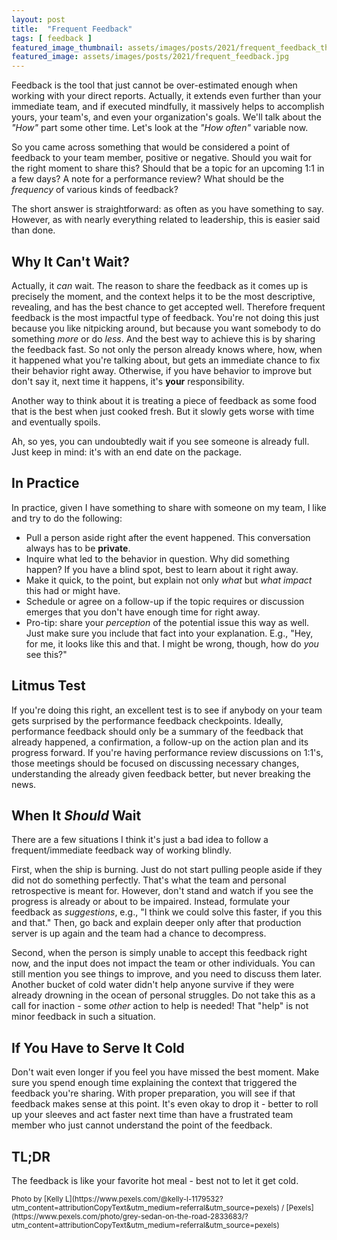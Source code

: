```yaml
---
layout: post
title:  "Frequent Feedback"
tags: [ feedback ]
featured_image_thumbnail: assets/images/posts/2021/frequent_feedback_thumbnail.jpg 
featured_image: assets/images/posts/2021/frequent_feedback.jpg
---
```


Feedback is the tool that just cannot be over-estimated enough when working with your direct reports. Actually, it extends even further than your immediate team, and if executed mindfully, it massively helps to accomplish yours, your team's, and even your organization's goals. We'll talk about the _"How"_ part some other time. Let's look at the _"How often"_ variable now.

<!--more-->

So you came across something that would be considered a point of feedback to your team member, positive or negative. Should you wait for the right moment to share this? Should that be a topic for an upcoming 1:1 in a few days? A note for a performance review? What should be the _frequency_ of various kinds of feedback?

The short answer is straightforward: as often as you have something to say. However, as with nearly everything related to leadership, this is easier said than done.

## Why It Can't Wait?

Actually, it _can_ wait. The reason to share the feedback as it comes up is precisely the moment, and the context helps it to be the most descriptive, revealing, and has the best chance to get accepted well. Therefore frequent feedback is the most impactful type of feedback. You're not doing this just because you like nitpicking around, but because you want somebody to do something _more_ or do _less_. And the best way to achieve this is by sharing the feedback fast. So not only the person already knows where, how, when it happened what you're talking about, but gets an immediate chance to fix their behavior right away. Otherwise, if you have behavior to improve but don't say it, next time it happens, it's **your** responsibility.

Another way to think about it is treating a piece of feedback as some food that is the best when just cooked fresh. But it slowly gets worse with time and eventually spoils.

Ah, so yes, you can undoubtedly wait if you see someone is already full. Just keep in mind: it's with an end date on the package.

## In Practice

In practice, given I have something to share with someone on my team, I like and try to do the following:

* Pull a person aside right after the event happened. This conversation always has to be **private**.
* Inquire what led to the behavior in question. Why did something happen? If you have a blind spot, best to learn about it right away.
* Make it quick, to the point, but explain not only _what_ but _what impact_ this had or might have.
* Schedule or agree on a follow-up if the topic requires or discussion emerges that you don't have enough time for right away.
* Pro-tip: share your _perception_ of the potential issue this way as well. Just make sure you include that fact into your explanation. E.g., "Hey, for me, it looks like this and that. I might be wrong, though, how do _you_ see this?"

## Litmus Test

If you're doing this right, an excellent test is to see if anybody on your team gets surprised by the performance feedback checkpoints. Ideally, performance feedback should only be a summary of the feedback that already happened, a confirmation, a follow-up on the action plan and its progress forward. If you're having performance review discussions on 1:1's, those meetings should be focused on discussing necessary changes, understanding the already given feedback better, but never breaking the news.

## When It *Should* Wait

There are a few situations I think it's just a bad idea to follow a frequent/immediate feedback way of working blindly.

First, when the ship is burning. Just do not start pulling people aside if they did not do something perfectly. That's what the team and personal retrospective is meant for. However, don't stand and watch if you see the progress is already or about to be impaired. Instead, formulate your feedback as _suggestions_, e.g., "I think we could solve this faster, if you this and that." Then, go back and explain deeper only after that production server is up again and the team had a chance to decompress.

Second, when the person is simply unable to accept this feedback right now, and the input does not impact the team or other individuals. You can still mention you see things to improve, and you need to discuss them later. Another bucket of cold water didn't help anyone survive if they were already drowning in the ocean of personal struggles. Do not take this as a call for inaction - some _other_ action to help is needed! That "help" is not minor feedback in such a situation.

## If You Have to Serve It Cold

Don't wait even longer if you feel you have missed the best moment. Make sure you spend enough time explaining the context that triggered the feedback you're sharing. With proper preparation, you will see if that feedback makes sense at this point. It's even okay to drop it - better to roll up your sleeves and act faster next time than have a frustrated team member who just cannot understand the point of the feedback.

## TL;DR

The feedback is like your favorite hot meal - best not to let it get cold.

<small>
	Photo by [Kelly L](https://www.pexels.com/@kelly-l-1179532?utm_content=attributionCopyText&utm_medium=referral&utm_source=pexels) / [Pexels](https://www.pexels.com/photo/grey-sedan-on-the-road-2833683/?utm_content=attributionCopyText&utm_medium=referral&utm_source=pexels)
</small>